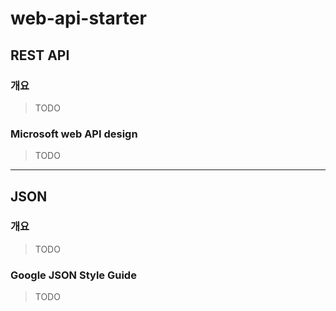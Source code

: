 # web-api-starter

## REST API
### 개요
> TODO

### Microsoft web API design
> TODO

---

## JSON
### 개요
> TODO

### Google JSON Style Guide
> TODO
